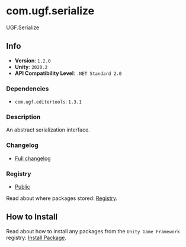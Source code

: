 # com.ugf.serialize

UGF.Serialize

## Info

- **Version**: `1.2.0`
- **Unity**: `2020.2`
- **API Compatibility Level**: `.NET Standard 2.0`

### Dependencies

- `com.ugf.editortools`: `1.3.1`


### Description

An abstract serialization interface.

### Changelog

- [Full changelog](changelog.md)

### Registry

- [Public](https://bintray.com/unity-game-framework/public)

Read about where packages stored: [Registry](https://github.com/unity-game-framework/organization/blob/master/docs/registry.md).

## How to Install

Read about how to install any packages from the `Unity Game Framework` registry: [Install Package](https://github.com/unity-game-framework/organization/blob/master/docs/install-packages.md).
